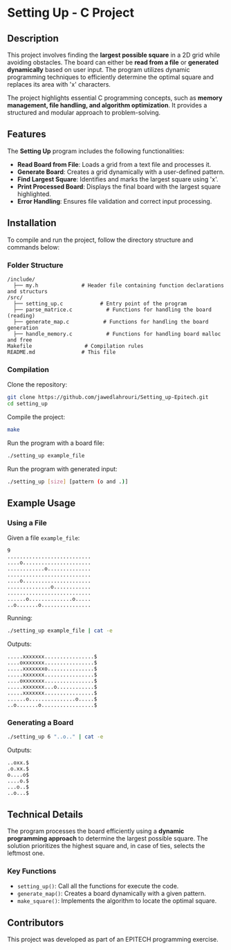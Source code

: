 # Setting Up - C Project

## Description
This project involves finding the **largest possible square** in a 2D grid while avoiding obstacles. The board can either be **read from a file** or **generated dynamically** based on user input. The program utilizes dynamic programming techniques to efficiently determine the optimal square and replaces its area with 'x' characters. 

The project highlights essential C programming concepts, such as **memory management, file handling, and algorithm optimization**. It provides a structured and modular approach to problem-solving.

## Features
The **Setting Up** program includes the following functionalities:

- **Read Board from File**: Loads a grid from a text file and processes it.
- **Generate Board**: Creates a grid dynamically with a user-defined pattern.
- **Find Largest Square**: Identifies and marks the largest square using 'x'.
- **Print Processed Board**: Displays the final board with the largest square highlighted.
- **Error Handling**: Ensures file validation and correct input processing.

## Installation
To compile and run the project, follow the directory structure and commands below:

### Folder Structure
```
/include/
  ├── my.h              # Header file containing function declarations and structurs
/src/
  ├── setting_up.c            # Entry point of the program
  ├── parse_matrice.c           # Functions for handling the board (reading)
  ├── generate_map.c           # Functions for handling the board generation
  ├── handle_memory.c           # Functions for handling board malloc and free
Makefile                 # Compilation rules
README.md               # This file
```

### Compilation
Clone the repository:
```sh
git clone https://github.com/jawedlahrouri/Setting_up-Epitech.git
cd setting_up
```
Compile the project:
```sh
make
```
Run the program with a board file:
```sh
./setting_up example_file
```
Run the program with generated input:
```sh
./setting_up [size] [pattern (o and .)]
```

## Example Usage
### Using a File
Given a file `example_file`:
```
9
...........................
....o......................
............o..............
...........................
....o......................
..............o............
...........................
......o..............o.....
..o.......o................
```
Running:
```sh
./setting_up example_file | cat -e
```
Outputs:
```
.....xxxxxxx................$
....oxxxxxxx................$
.....xxxxxxxo...............$
.....xxxxxxx................$
....oxxxxxxx................$
.....xxxxxxx...o............$
.....xxxxxxx................$
......o...............o.....$
..o.......o.................$
```
### Generating a Board
```sh
./setting_up 6 "..o.." | cat -e
```
Outputs:
```
..oxx.$
.o.xx.$
o....o$
....o.$
...o..$
..o...$
```

## Technical Details
The program processes the board efficiently using a **dynamic programming approach** to determine the largest possible square. The solution prioritizes the highest square and, in case of ties, selects the leftmost one.

### Key Functions
- `setting_up()`: Call all the functions for execute the code.
- `generate_map()`: Creates a board dynamically with a given pattern.
- `make_square()`: Implements the algorithm to locate the optimal square.

## Contributors
This project was developed as part of an EPITECH programming exercise.

